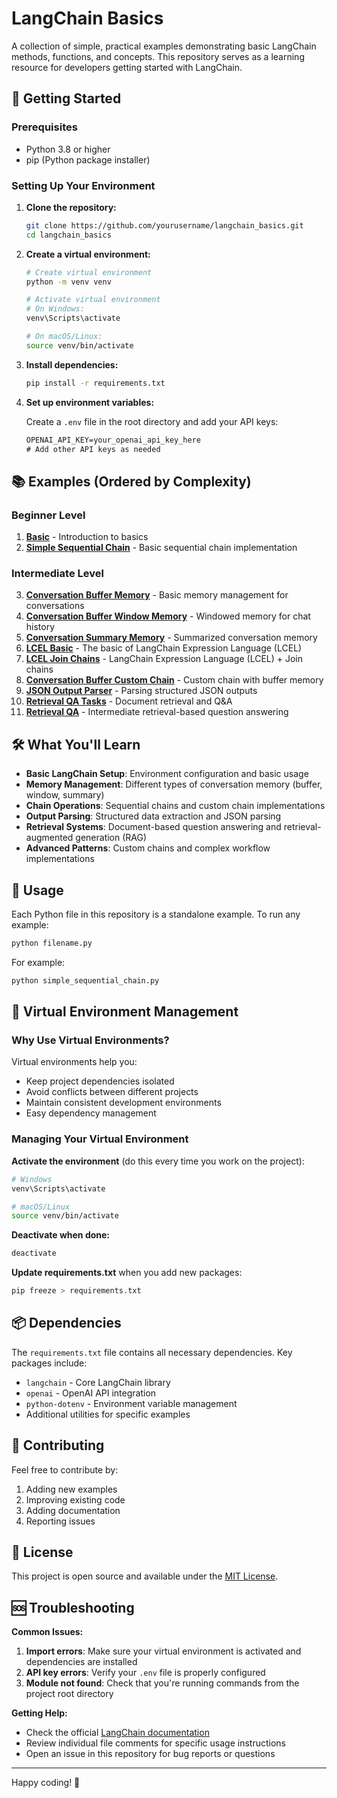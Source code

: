 # LangChain Basics

A collection of simple, practical examples demonstrating basic LangChain methods, functions, and concepts. This repository serves as a learning resource for developers getting started with LangChain.

## 🚀 Getting Started

### Prerequisites

- Python 3.8 or higher
- pip (Python package installer)

### Setting Up Your Environment

1. **Clone the repository:**

   ```bash
   git clone https://github.com/yourusername/langchain_basics.git
   cd langchain_basics
   ```

2. **Create a virtual environment:**

   ```bash
   # Create virtual environment
   python -m venv venv
   
   # Activate virtual environment
   # On Windows:
   venv\Scripts\activate
   
   # On macOS/Linux:
   source venv/bin/activate
   ```

3. **Install dependencies:**

   ```bash
   pip install -r requirements.txt
   ```

4. **Set up environment variables:**

   Create a `.env` file in the root directory and add your API keys:

   ```txt
   OPENAI_API_KEY=your_openai_api_key_here
   # Add other API keys as needed
   ```

## 📚 Examples (Ordered by Complexity)

### Beginner Level

1. **[Basic](./basic.py)** - Introduction to basics
2. **[Simple Sequential Chain](./simple_sequential_chain.py)** - Basic sequential chain implementation

### Intermediate Level

3. **[Conversation Buffer Memory](./conversation_buffer_memory.py)** - Basic memory management for conversations
4. **[Conversation Buffer Window Memory](./conversation_buffer_window_memory.py)** - Windowed memory for chat history
5. **[Conversation Summary Memory](./conversation_summary_memory.py)** - Summarized conversation memory
6. **[LCEL Basic](./lcel_basic.py)** - The basic of LangChain Expression Language (LCEL)
7. **[LCEL Join Chains](./lcel_join_chains.py)** - LangChain Expression Language (LCEL) + Join chains
8. **[Conversation Buffer Custom Chain](./conversation_buffer_custom_chain.py)** - Custom chain with buffer memory
9. **[JSON Output Parser](./json_output_parser.py)** - Parsing structured JSON outputs
10. **[Retrieval QA Tasks](./retrieval_qa_tasks.pdf.py)** - Document retrieval and Q&A
11. **[Retrieval QA](./retrieval_qa.py)** - Intermediate retrieval-based question answering

## 🛠️ What You'll Learn

- **Basic LangChain Setup**: Environment configuration and basic usage
- **Memory Management**: Different types of conversation memory (buffer, window, summary)
- **Chain Operations**: Sequential chains and custom chain implementations
- **Output Parsing**: Structured data extraction and JSON parsing
- **Retrieval Systems**: Document-based question answering and retrieval-augmented generation (RAG)
- **Advanced Patterns**: Custom chains and complex workflow implementations

## 📖 Usage

Each Python file in this repository is a standalone example. To run any example:

```bash
python filename.py
```

For example:

```bash
python simple_sequential_chain.py
```

## 🔧 Virtual Environment Management

### Why Use Virtual Environments?

Virtual environments help you:

- Keep project dependencies isolated
- Avoid conflicts between different projects
- Maintain consistent development environments
- Easy dependency management

### Managing Your Virtual Environment

**Activate the environment** (do this every time you work on the project):

```bash
# Windows
venv\Scripts\activate

# macOS/Linux
source venv/bin/activate
```

**Deactivate when done:**

```bash
deactivate
```

**Update requirements.txt** when you add new packages:

```bash
pip freeze > requirements.txt
```

## 📦 Dependencies

The `requirements.txt` file contains all necessary dependencies. Key packages include:

- `langchain` - Core LangChain library
- `openai` - OpenAI API integration
- `python-dotenv` - Environment variable management
- Additional utilities for specific examples

## 🤝 Contributing

Feel free to contribute by:

1. Adding new examples
2. Improving existing code
3. Adding documentation
4. Reporting issues

## 📄 License

This project is open source and available under the [MIT License](LICENSE).

## 🆘 Troubleshooting

**Common Issues:**

1. **Import errors**: Make sure your virtual environment is activated and dependencies are installed
2. **API key errors**: Verify your `.env` file is properly configured
3. **Module not found**: Check that you're running commands from the project root directory

**Getting Help:**

- Check the official [LangChain documentation](https://docs.langchain.com/)
- Review individual file comments for specific usage instructions
- Open an issue in this repository for bug reports or questions

---

Happy coding! 🚀
